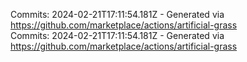Commits: 2024-02-21T17:11:54.181Z - Generated via https://github.com/marketplace/actions/artificial-grass
<br>
Commits: 2024-02-21T17:11:54.181Z - Generated via https://github.com/marketplace/actions/artificial-grass
<br>
